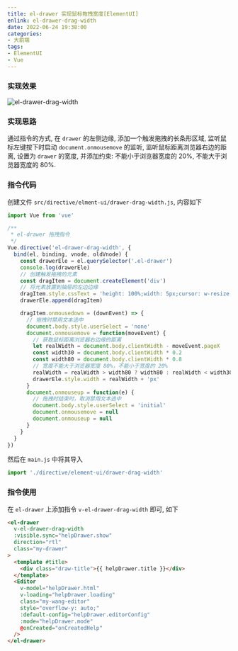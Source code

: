 ```yaml
---
title: el-drawer 实现鼠标拖拽宽度[ElementUI]
enlink: el-drawer-drag-width
date: 2022-06-24 19:38:00
categories:
- 大前端
tags:
- ElementUI
- Vue
---
```


### 实现效果

![el-drawer-drag-width](https://cdn.jsdelivr.net/gh/yelog/assets/images/picgo_qiniu2022-06-25%2010.12.32.gif)

### 实现思路

通过指令的方式, 在 `drawer` 的左侧边缘, 添加一个触发拖拽的长条形区域, 监听鼠标左键按下时启动 `document.onmousemove` 的监听, 监听鼠标距离浏览器右边的距离, 设置为 `drawer` 的宽度, 并添加约束: 不能小于浏览器宽度的 20%, 不能大于浏览器宽度的 80%.

### 指令代码
创建文件 `src/directive/elment-ui/drawer-drag-width.js`, 内容如下

```js
import Vue from 'vue'

/**
 * el-drawer 拖拽指令
 */
Vue.directive('el-drawer-drag-width', {
  bind(el, binding, vnode, oldVnode) {
    const drawerEle = el.querySelector('.el-drawer')
    console.log(drawerEle)
    // 创建触发拖拽的元素
    const dragItem = document.createElement('div')
    // 将元素放置到抽屉的左边边缘
    dragItem.style.cssText = 'height: 100%;width: 5px;cursor: w-resize;position: absolute;left: 0;'
    drawerEle.append(dragItem)

    dragItem.onmousedown = (downEvent) => {
      // 拖拽时禁用文本选中
      document.body.style.userSelect = 'none'
      document.onmousemove = function(moveEvent) {
        // 获取鼠标距离浏览器右边缘的距离
        let realWidth = document.body.clientWidth - moveEvent.pageX
        const width30 = document.body.clientWidth * 0.2
        const width80 = document.body.clientWidth * 0.8
        // 宽度不能大于浏览器宽度 80%，不能小于宽度的 20%
        realWidth = realWidth > width80 ? width80 : realWidth < width30 ? width30 : realWidth
        drawerEle.style.width = realWidth + 'px'
      }
      document.onmouseup = function(e) {
        // 拖拽时结束时，取消禁用文本选中
        document.body.style.userSelect = 'initial'
        document.onmousemove = null
        document.onmouseup = null
      }
    }
  }
})

```

然后在 `main.js` 中将其导入
```js
import './directive/element-ui/drawer-drag-width'
```

### 指令使用
在 `el-drawer`  上添加指令 `v-el-drawer-drag-width` 即可, 如下
```html
<el-drawer
  v-el-drawer-drag-width
  :visible.sync="helpDrawer.show"
  direction="rtl"
  class="my-drawer"
>
  <template #title>
    <div class="draw-title">{{ helpDrawer.title }}</div>
  </template>
  <Editor
    v-model="helpDrawer.html"
    v-loading="helpDrawer.loading"
    class="my-wang-editor"
    style="overflow-y: auto;"
    :default-config="helpDrawer.editorConfig"
    :mode="helpDrawer.mode"
    @onCreated="onCreatedHelp"
  />
</el-drawer>
```

